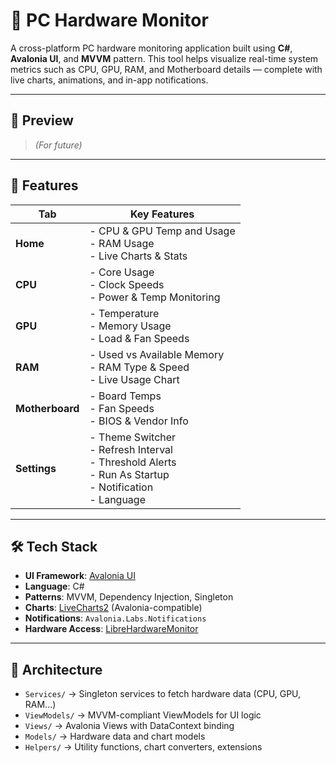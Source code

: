 # 🔧 PC Hardware Monitor

A cross-platform PC hardware monitoring application built using **C#**, **Avalonia UI**, and **MVVM** pattern. This tool helps visualize real-time system metrics such as CPU, GPU, RAM, and Motherboard details — complete with live charts, animations, and in-app notifications.

---

## 📸 Preview

> *(For future)*

---

## 🧠 Features

| Tab          | Key Features                                                                 |
|--------------|-------------------------------------------------------------------------------|
| **Home**     | - CPU & GPU Temp and Usage<br/>- RAM Usage<br/>- Live Charts & Stats         |
| **CPU**      | - Core Usage<br/>- Clock Speeds<br/>- Power & Temp Monitoring                |
| **GPU**      | - Temperature<br/>- Memory Usage<br/>- Load & Fan Speeds                     |
| **RAM**      | - Used vs Available Memory<br/>- RAM Type & Speed<br/>- Live Usage Chart     |
| **Motherboard** | - Board Temps<br/>- Fan Speeds<br/>- BIOS & Vendor Info                   |
| **Settings** | - Theme Switcher<br/>- Refresh Interval<br/>- Threshold Alerts<br/>- Run As Startup<br/>- Notification<br/>- Language|

---

## 🛠 Tech Stack

- **UI Framework**: [Avalonia UI](https://avaloniaui.net/)
- **Language**: C#
- **Patterns**: MVVM, Dependency Injection, Singleton
- **Charts**: [LiveCharts2](https://github.com/beto-rodriguez/LiveCharts2) (Avalonia-compatible)
- **Notifications**: `Avalonia.Labs.Notifications`
- **Hardware Access**: [LibreHardwareMonitor](https://github.com/LibreHardwareMonitor/LibreHardwareMonitor)

---

## 🔌 Architecture

- `Services/` → Singleton services to fetch hardware data (CPU, GPU, RAM...)
- `ViewModels/` → MVVM-compliant ViewModels for UI logic
- `Views/` → Avalonia Views with DataContext binding
- `Models/` → Hardware data and chart models
- `Helpers/` → Utility functions, chart converters, extensions
